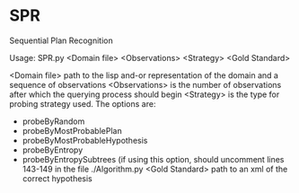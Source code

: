# SPR
Sequential Plan Recognition

Usage: SPR.py     \<Domain file\>    \<Observations\>     \<Strategy\>    \<Gold Standard\>

\<Domain file\> path to the lisp and-or representation of the domain and a sequence of observations
\<Observations\> is the number of observations after which the querying process should begin
\<Strategy\> is the type for probing strategy used. The options are:
  - probeByRandom
  - probeByMostProbablePlan
  - probeByMostProbableHypothesis
  - probeByEntropy
  - probeByEntropySubtrees (if using this option, should uncomment lines 143-149 in the file ./Algorithm.py
\<Gold Standard\> path to an xml of the correct hypothesis
